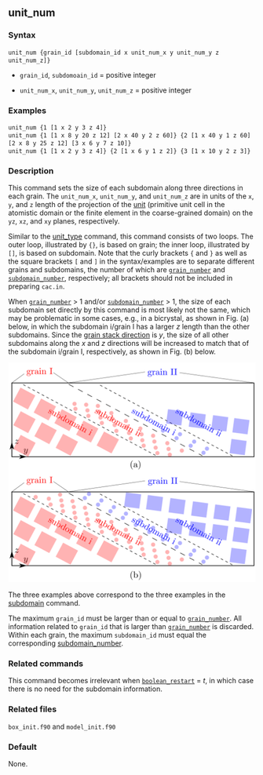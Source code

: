 ## unit_num

### Syntax

	unit_num {grain_id [subdomain_id x unit_num_x y unit_num_y z unit_num_z]}

* `grain_id`, `subdomoain_id` = positive integer

* `unit_num_x`, `unit_num_y`, `unit_num_z` = positive integer

### Examples

	unit_num {1 [1 x 2 y 3 z 4]}
	unit_num {1 [1 x 8 y 20 z 12] [2 x 40 y 2 z 60]} {2 [1 x 40 y 1 z 60] [2 x 8 y 25 z 12] [3 x 6 y 7 z 10]}
	unit_num {1 [1 x 2 y 3 z 4]} {2 [1 x 6 y 1 z 2]} {3 [1 x 10 y 2 z 3]}

### Description

This command sets the size of each subdomain along three directions in each grain. The `unit_num_x`, `unit_num_y`, and `unit_num_z` are in units of the `x`, `y`, and `z` length of the projection of the [unit](unit_type.md) (primitive unit cell in the atomistic domain or the finite element in the coarse-grained domain) on the `yz`, `xz`, and `xy` planes, respectively.

Similar to the [unit_type](unit_type.md) command, this command consists of two loops. The outer loop, illustrated by `{}`, is based on grain; the inner loop, illustrated by `[]`, is based on subdomain. Note that the curly brackets `{` and `}` as well as the square brackets `[` and `]` in the syntax/examples are to separate different grains and subdomains, the number of which are [`grain_number`](grain_num.md) and [`subdomain_number`](subdomain.md), respectively; all brackets should not be included in preparing `cac.in`.

When [`grain_number`](grain_num.md) > 1 and/or [`subdomain_number`](subdomain.md) > 1, the size of each subdomain set directly by this command is most likely not the same, which may be problematic in some cases, e.g., in a bicrystal, as shown in Fig. (a) below, in which the subdomain i/grain I has a larger _z_ length than the other subdomains. Since the [grain stack direction](grain_dir.md) is _y_, the size of all other subdomains along the _x_ and _z_ directions will be increased to match that of the subdomain i/grain I, respectively, as shown in Fig. (b) below.

![unit-num](fig/unit-num.png)

The three examples above correspond to the three examples in the [subdomain](subdomain.md) command.

The maximum `grain_id` must be larger than or equal to [`grain_number`](grain_num.md). All information related to `grain_id` that is larger than [`grain_number`](grain_num.md) is discarded. Within each grain, the maximum `subdomain_id` must equal the corresponding [subdomain_number](subdomain.md).

### Related commands

This command becomes irrelevant when [`boolean_restart`](restart.md) = _t_, in which case there is no need for the subdomain information.

### Related files

`box_init.f90` and `model_init.f90`

### Default

None.
